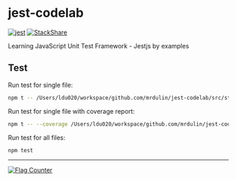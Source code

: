 # jest-codelab

[![jest](https://jestjs.io/img/jest-badge.svg)](https://github.com/facebook/jest)
[![StackShare](http://img.shields.io/badge/tech-stack-0690fa.svg?style=flat)](https://stackshare.io/mrdulin/jest-codelab)

Learning JavaScript Unit Test Framework - Jestjs by examples

## Test

Run test for single file:

```bash
npm t -- /Users/ldu020/workspace/github.com/mrdulin/jest-codelab/src/stackoverflow/58820204/index.spec.jsx
```

Run test for single file with coverage report:

```bash
npm t -- --coverage /Users/ldu020/workspace/github.com/mrdulin/jest-codelab/src/stackoverflow/58820204/index.spec.jsx
```

Run test for all files:

```bash
npm test
```

---

<a href="https://info.flagcounter.com/ab0j"><img src="https://s11.flagcounter.com/count2/ab0j/bg_FFFFFF/txt_000000/border_CCCCCC/columns_5/maxflags_30/viewers_0/labels_1/pageviews_1/flags_0/percent_0/" alt="Flag Counter" border="0"></a>
